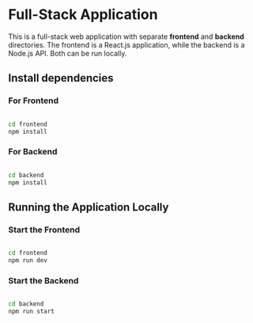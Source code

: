 # Full-Stack Application

This is a full-stack web application with separate **frontend** and **backend** directories. The frontend is a React.js application, while the backend is a Node.js API. Both can be run locally.

## Install dependencies

### For Frontend
``` bash

cd frontend
npm install 
```

### For Backend
``` bash

cd backend
npm install
```

## Running the Application Locally

### Start the Frontend
``` bash

cd frontend
npm run dev
```


### Start the Backend
``` bash

cd backend
npm run start
```